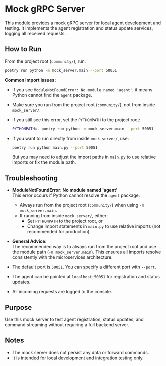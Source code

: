 # Mock gRPC Server

This module provides a mock gRPC server for local agent development and testing. It implements the agent registration and status update services, logging all received requests.

## How to Run

From the project root (`community/`), run:

```bash
poetry run python -m mock_server.main --port 50051
```

**Common Import Issues:**

- If you see `ModuleNotFoundError: No module named 'agent'`, it means Python cannot find the `agent` package.
- Make sure you run from the project root (`community/`), not from inside `mock_server/`.
- If you still see this error, set the `PYTHONPATH` to the project root:

  ```bash
  PYTHONPATH=. poetry run python -m mock_server.main --port 50051
  ```

- If you want to run directly from inside `mock_server/`, use:
  ```bash
  poetry run python main.py --port 50051
  ```
  But you may need to adjust the import paths in `main.py` to use relative imports or fix the module path.

## Troubleshooting

- **ModuleNotFoundError: No module named 'agent'**  
  This error occurs if Python cannot resolve the `agent` package.  
  - Always run from the project root (`community/`) when using `-m mock_server.main`.
  - If running from inside `mock_server/`, either:
    - Set `PYTHONPATH` to the project root, or
    - Change import statements in `main.py` to use relative imports (not recommended for production).

- **General Advice:**  
  The recommended way is to always run from the project root and use the module path (`-m mock_server.main`). This ensures all imports resolve consistently with the microservices architecture.

- The default port is `50051`. You can specify a different port with `--port`.
- The agent can be pointed at `localhost:50051` for registration and status updates.
- All incoming requests are logged to the console.

## Purpose

Use this mock server to test agent registration, status updates, and command streaming without requiring a full backend server.

## Notes

- The mock server does not persist any data or forward commands.
- It is intended for local development and integration testing only.
